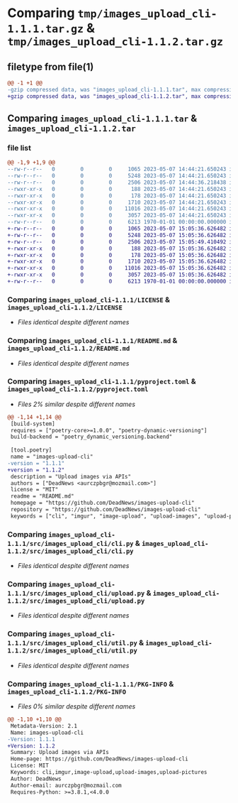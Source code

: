# Comparing `tmp/images_upload_cli-1.1.1.tar.gz` & `tmp/images_upload_cli-1.1.2.tar.gz`

## filetype from file(1)

```diff
@@ -1 +1 @@
-gzip compressed data, was "images_upload_cli-1.1.1.tar", max compression
+gzip compressed data, was "images_upload_cli-1.1.2.tar", max compression
```

## Comparing `images_upload_cli-1.1.1.tar` & `images_upload_cli-1.1.2.tar`

### file list

```diff
@@ -1,9 +1,9 @@
--rw-r--r--   0        0        0     1065 2023-05-07 14:44:21.650243 images_upload_cli-1.1.1/LICENSE
--rw-r--r--   0        0        0     5248 2023-05-07 14:44:21.650243 images_upload_cli-1.1.1/README.md
--rw-r--r--   0        0        0     2506 2023-05-07 14:44:36.218438 images_upload_cli-1.1.1/pyproject.toml
--rwxr-xr-x   0        0        0      188 2023-05-07 14:44:21.650243 images_upload_cli-1.1.1/src/images_upload_cli/__init__.py
--rwxr-xr-x   0        0        0      178 2023-05-07 14:44:21.650243 images_upload_cli-1.1.1/src/images_upload_cli/__main__.py
--rwxr-xr-x   0        0        0     1710 2023-05-07 14:44:21.650243 images_upload_cli-1.1.1/src/images_upload_cli/cli.py
--rwxr-xr-x   0        0        0    11016 2023-05-07 14:44:21.650243 images_upload_cli-1.1.1/src/images_upload_cli/upload.py
--rwxr-xr-x   0        0        0     3057 2023-05-07 14:44:21.650243 images_upload_cli-1.1.1/src/images_upload_cli/util.py
--rw-r--r--   0        0        0     6213 1970-01-01 00:00:00.000000 images_upload_cli-1.1.1/PKG-INFO
+-rw-r--r--   0        0        0     1065 2023-05-07 15:05:36.626482 images_upload_cli-1.1.2/LICENSE
+-rw-r--r--   0        0        0     5248 2023-05-07 15:05:36.626482 images_upload_cli-1.1.2/README.md
+-rw-r--r--   0        0        0     2506 2023-05-07 15:05:49.410492 images_upload_cli-1.1.2/pyproject.toml
+-rwxr-xr-x   0        0        0      188 2023-05-07 15:05:36.626482 images_upload_cli-1.1.2/src/images_upload_cli/__init__.py
+-rwxr-xr-x   0        0        0      178 2023-05-07 15:05:36.626482 images_upload_cli-1.1.2/src/images_upload_cli/__main__.py
+-rwxr-xr-x   0        0        0     1710 2023-05-07 15:05:36.626482 images_upload_cli-1.1.2/src/images_upload_cli/cli.py
+-rwxr-xr-x   0        0        0    11016 2023-05-07 15:05:36.626482 images_upload_cli-1.1.2/src/images_upload_cli/upload.py
+-rwxr-xr-x   0        0        0     3057 2023-05-07 15:05:36.626482 images_upload_cli-1.1.2/src/images_upload_cli/util.py
+-rw-r--r--   0        0        0     6213 1970-01-01 00:00:00.000000 images_upload_cli-1.1.2/PKG-INFO
```

### Comparing `images_upload_cli-1.1.1/LICENSE` & `images_upload_cli-1.1.2/LICENSE`

 * *Files identical despite different names*

### Comparing `images_upload_cli-1.1.1/README.md` & `images_upload_cli-1.1.2/README.md`

 * *Files identical despite different names*

### Comparing `images_upload_cli-1.1.1/pyproject.toml` & `images_upload_cli-1.1.2/pyproject.toml`

 * *Files 2% similar despite different names*

```diff
@@ -1,14 +1,14 @@
 [build-system]
 requires = ["poetry-core>=1.0.0", "poetry-dynamic-versioning"]
 build-backend = "poetry_dynamic_versioning.backend"
 
 [tool.poetry]
 name = "images-upload-cli"
-version = "1.1.1"
+version = "1.1.2"
 description = "Upload images via APIs"
 authors = ["DeadNews <aurczpbgr@mozmail.com>"]
 license = "MIT"
 readme = "README.md"
 homepage = "https://github.com/DeadNews/images-upload-cli"
 repository = "https://github.com/DeadNews/images-upload-cli"
 keywords = ["cli", "imgur", "image-upload", "upload-images", "upload-pictures"]
```

### Comparing `images_upload_cli-1.1.1/src/images_upload_cli/cli.py` & `images_upload_cli-1.1.2/src/images_upload_cli/cli.py`

 * *Files identical despite different names*

### Comparing `images_upload_cli-1.1.1/src/images_upload_cli/upload.py` & `images_upload_cli-1.1.2/src/images_upload_cli/upload.py`

 * *Files identical despite different names*

### Comparing `images_upload_cli-1.1.1/src/images_upload_cli/util.py` & `images_upload_cli-1.1.2/src/images_upload_cli/util.py`

 * *Files identical despite different names*

### Comparing `images_upload_cli-1.1.1/PKG-INFO` & `images_upload_cli-1.1.2/PKG-INFO`

 * *Files 0% similar despite different names*

```diff
@@ -1,10 +1,10 @@
 Metadata-Version: 2.1
 Name: images-upload-cli
-Version: 1.1.1
+Version: 1.1.2
 Summary: Upload images via APIs
 Home-page: https://github.com/DeadNews/images-upload-cli
 License: MIT
 Keywords: cli,imgur,image-upload,upload-images,upload-pictures
 Author: DeadNews
 Author-email: aurczpbgr@mozmail.com
 Requires-Python: >=3.8.1,<4.0.0
```

